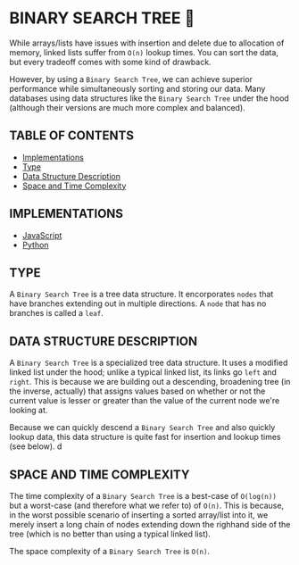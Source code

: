 # BINARY SEARCH TREE 🌲

While arrays/lists have issues with insertion and delete due to allocation of memory, linked lists suffer from `O(n)` lookup times. You can sort the data, but every tradeoff comes with some kind of drawback.

However, by using a `Binary Search Tree`, we can achieve superior performance while simultaneously sorting and storing our data. Many databases using data structures like the `Binary Search Tree` under the hood (although their versions are much more complex and balanced).

## TABLE OF CONTENTS

- [Implementations](#implementations)
- [Type](#type)
- [Data Structure Description](#data-structure-description)
- [Space and Time Complexity](#space-and-time-complexity)

## IMPLEMENTATIONS

- [JavaScript](binarySearchTree.js)
- [Python](binary_search_tree.py)

## TYPE

A `Binary Search Tree` is a tree data structure. It encorporates `nodes` that have branches extending out in multiple directions. A `node` that has no branches is called a `leaf`.

## DATA STRUCTURE DESCRIPTION

A `Binary Search Tree` is a specialized tree data structure. It uses a modified linked list under the hood; unlike a typical linked list, its links go `left` and `right`. This is because we are building out a descending, broadening tree (in the inverse, actually) that assigns values based on whether or not the current value is lesser or greater than the value of the current node we're looking at.

Because we can quickly descend a `Binary Search Tree` and also quickly lookup data, this data structure is quite fast for insertion and lookup times (see below). d

## SPACE AND TIME COMPLEXITY

The time complexity of a `Binary Search Tree` is a best-case of `O(log(n))` but a worst-case (and therefore what we refer to) of `O(n)`. This is because, in the worst possible scenario of inserting a sorted array/list into it, we merely insert a long chain of nodes extending down the righhand side of the tree (which is no better than using a typical linked list).

The space complexity of a `Binary Search Tree` is `O(n)`.
